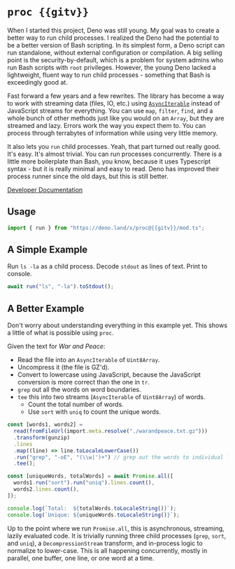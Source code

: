 # `proc {{gitv}}`

When I started this project, Deno was still young. My goal was to create a better way to run 
child processes. I realized the Deno had the potential to be a better version of Bash scripting.
In its simplest form, a Deno script can run standalone, without external configuration or compilation.
A big selling point is the security-by-default, which is a problem for system admins who run Bash 
scripts with `root` privileges. 
However, the young Deno lacked a lightweight, fluent way to run child processes - something that Bash is exceedingly good at.

Fast forward a few years and a few rewrites. The library has become a way to work with streaming data (files, IO, etc.) using 
[`AsyncIterable`](https://developer.mozilla.org/en-US/docs/Web/JavaScript/Reference/Global_Objects/AsyncIterator)
instead of JavaScript streams for everything. You can use `map`, `filter`, `find`, and a whole bunch of other 
methods just like you would on an `Array`, but they are streamed and lazy. Errors work the
way you expect them to. You can process through terrabytes of information while using very little memory.

It also lets you `run` child processes. Yeah, that part turned out really good. It's easy. It's almost trivial. 
You can run processes concurrently. There is a little more boilerplate than Bash, you know, because it
uses Typescript syntax - but it is really minimal and easy to read. Deno has improved their process runner since the old days, but 
this is still better.



<!--  `proc` let's you use child processes with
[`AsyncIterable`](https://developer.mozilla.org/en-US/docs/Web/JavaScript/Reference/Global_Objects/AsyncIterator)
instead of the streams API, and it includes a library of higher-order functions
for `AsyncIterator` via
[`Enumerable`](https://deno.land/x/proc@{{gitv}}/mod.ts?s=Enumerable) that
roughly matches what you can do with an array (`map`, `filter`, `find`), but for
asynchronous code. -->

<!-- `proc` simplifies the process of converting a `bash` script into a Deno
application. The intention is to make writing code that uses lots of IO and
child processes _almost_ as easy as shell scripting, but you also get proper
error handling, type checking, and Deno's security-by-default. -->

[Developer Documentation](https://deno.land/x/proc@{{gitv}}/mod.ts)

## Usage

```typescript
import { run } from "https://deno.land/x/proc@{{gitv}}/mod.ts";
```

## A Simple Example

Run `ls -la` as a child process. Decode `stdout` as lines of text. Print to
console.

```typescript
await run("ls", "-la").toStdout();
```

## A Better Example

Don't worry about understanding everything in this example yet. This shows a
little of what is possible using `proc`.

Given the text for _War and Peace_:

- Read the file into an `AsyncIterable` of `Uint8Array`.
- Uncompress it (the file is GZ'd).
- Convert to lowercase using JavaScript, because the JavaScript conversion is
  more correct than the one in `tr`.
- `grep` out all the words on word boundaries.
- `tee` this into two streams (`AsyncIterable` of `Uint8Array`) of words.
  - Count the total number of words.
  - Use `sort` with `uniq` to count the unique words.

```typescript
const [words1, words2] = 
  read(fromFileUrl(import.meta.resolve("./warandpeace.txt.gz")))
  .transform(gunzip)
  .lines
  .map((line) => line.toLocaleLowerCase())
  .run("grep", "-oE", "(\\w|')+") // grep out the words to individual lines
  .tee();

const [uniqueWords, totalWords] = await Promise.all([
  words1.run("sort").run("uniq").lines.count(),
  words2.lines.count(),
]);

console.log(`Total:  ${totalWords.toLocaleString()}`);
console.log(`Unique: ${uniqueWords.toLocaleString()}`);
```

Up to the point where we run `Promise.all`, this is asynchronous, streaming,
lazily evaluated code. It is trivially running three child processes (`grep`,
`sort`, and `uniq`), a `DecompressionStream` transform, and in-process logic to
normalize to lower-case. This is all happening concurrently, mostly in parallel,
one buffer, one line, or one word at a time.
